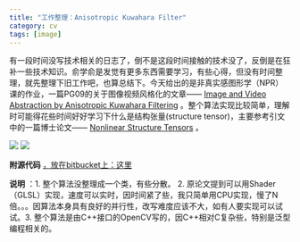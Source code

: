 ```yaml
---
title: "工作整理：Anisotropic Kuwahara Filter"
category: cv
tags: [image]
---
```


有一段时间没写技术相关的日志了，倒不是这段时间接触的技术没了，反倒是在狂补一些技术知识。俞学俞是发觉有更多东西需要学习，有些心得，但没有时间整理，就先整理下旧工作吧，也算总结下。今天给出的是非真实感图形学（NPR）课的作业，一篇PG09的关于图像视频风格化的文章—— [Image and Video Abstraction by Anisotropic Kuwahara Filtering](http://www.kyprianidis.com/pg2009.html) 。整个算法实现比较简单，理解时可能得花些时间好好学习下什么是结构张量(structure tensor)，主要参考引文中的一篇博士论文—— [Nonlinear Structure Tensors](http://www1.inf.tu-dresden.de/%7Etb12/Public/pub/brox_ivc06.pdf) 。

[![](http://hiphotos.baidu.com/maxint/pic/item/bcf72b3d9d1e24839d3d6271.jpg)](http://www.kyprianidis.com/files/pg2009/images1/Tambako_the_Jaguar-RoaringLion_512x512-0.png)
[![](http://hiphotos.baidu.com/maxint/pic/item/ab31d9c770ece798d3006071.jpg)](http://www.kyprianidis.com/files/pg2009/images1/Tambako_the_Jaguar-RoaringLion_512x512-1.png)

**附源代码** [，放在bitbucket上：这里](http://bitbucket.org/maxint/snippets/src/tip/image/npr/kuwahara_filter/) 

**说明** ：1. 整个算法没整理成一个类，有些分散。 2. 原论文提到可以用Shader（GLSL）实现，速度可以实时，因时间紧了些，我只简单用CPU实现，慢了N倍。。。因算法本身具有良好的并行性，改写难度应该不大，如有人要实现可以试试。3. 整个算法是由C++接口的OpenCV写的，因C++相对C复杂些，特别是泛型编程相关的。
